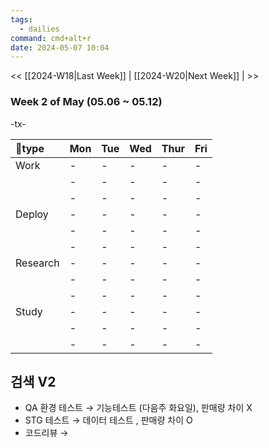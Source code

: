 ```yaml
---
tags:
  - dailies
command: cmd+alt+r
date: 2024-05-07 10:04
---
```

<< [[2024-W18|Last Week]] | [[2024-W20|Next Week]] | >>

### Week 2  of  May (05.06  ~ 05.12)

-tx-

| type    | Mon | Tue | Wed | Thur | Fri |
| :------- | :-- | :-- | :-- | :--- | :-- |
| Work     | -   | -   | -   | -    | -   |
|          | -   | -   | -   | -    | -   |
|          | -   | -   | -   | -    | -   |
| Deploy   | -   | -   | -   | -    | -   |
|          | -   | -   | -   | -    | -   |
|          | -   | -   | -   | -    | -   |
| Research | -   | -   | -   | -    | -   |
|          | -   | -   | -   | -    | -   |
|          | -   | -   | -   | -    | -   |
| Study    | -   | -   | -   | -    | -   |
|          | -   | -   | -   | -    | -   |
|          | -   | -   | -   | -    | -   |


## 검색 V2
- QA 환경 테스트 → 기능테스트 (다음주 화요일), 판매량 차이 X
- STG 테스트 → 데이터 테스트 , 판매량 차이 O
- 코드리뷰 → 

